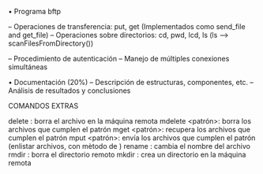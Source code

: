 • Programa bftp

– Operaciones de transferencia: put, get  (Implementados como send_file and get_file)
– Operaciones sobre directorios: cd, pwd, lcd, ls (ls --> scanFilesFromDirectory())

– Procedimiento de autenticación
– Manejo de múltiples conexiones simultáneas



• Documentación (20%)
– Descripción de estructuras, componentes, etc.
– Análisis de resultados y conclusiones


COMANDOS EXTRAS


delete <archivo>: borra el archivo en la máquina remota
mdelete <patrón>: borra los archivos que cumplen el patrón
mget <patrón>: recupera los archivos que cumplen el patrón
mput <patrón>: envía los archivos que cumplen el patrón (enlistar archivos, con mètodo de )
rename <archivo> <nombre>: cambia el nombre del archivo
rmdir <directorio>: borra el directorio remoto
mkdir <directorio>: crea un directorio en la máquina remota